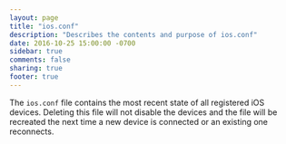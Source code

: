 ```yaml
---
layout: page
title: "ios.conf"
description: "Describes the contents and purpose of ios.conf"
date: 2016-10-25 15:00:00 -0700
sidebar: true
comments: false
sharing: true
footer: true
---
```


The `ios.conf` file contains the most recent state of all registered iOS devices. Deleting this file will not disable the devices and the file will be recreated the next time a new device is connected or an existing one reconnects.
